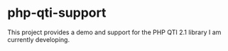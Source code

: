 php-qti-support
===============

This project provides a demo and support for the PHP QTI 2.1 library I am currently developing.

